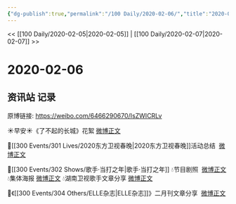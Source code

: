 ```yaml
---
{"dg-publish":true,"permalink":"/100 Daily/2020-02-06/","title":"2020-02-06","created":"2023-04-02T20:38:49.694+08:00","updated":"2023-04-02T20:39:26.275+08:00"}
---
```



<< [[100 Daily/2020-02-05\|2020-02-05]] | [[100 Daily/2020-02-07\|2020-02-07]] >>

# 2020-02-06

## 资讯站 记录

原博链接: https://weibo.com/6466290670/IsZWICRLv

☀早安☀《了不起的长城》花絮 [微博正文](https://m.weibo.cn/6466290670/4468890346596814)

🌠[[300 Events/301 Lives/2020东方卫视春晚\|2020东方卫视春晚]]活动总结  [微博正文](https://m.weibo.cn/6466290670/4468928232821209)

🌠[[300 Events/302 Shows/歌手·当打之年\|歌手·当打之年]]
💧节目剧照  [微博正文](https://m.weibo.cn/6466290670/4468952296172932)
💧集体海报 [微博正文](https://m.weibo.cn/6466290670/4469067362433658)
💧湖南卫视歌手文章分享 [微博正文](https://m.weibo.cn/6466290670/4469109867992015)

🌠《[[300 Events/304 Others/ELLE杂志\|ELLE杂志]]》二月刊文章分享  [微博正文](https://m.weibo.cn/6466290670/4469004729573382)
